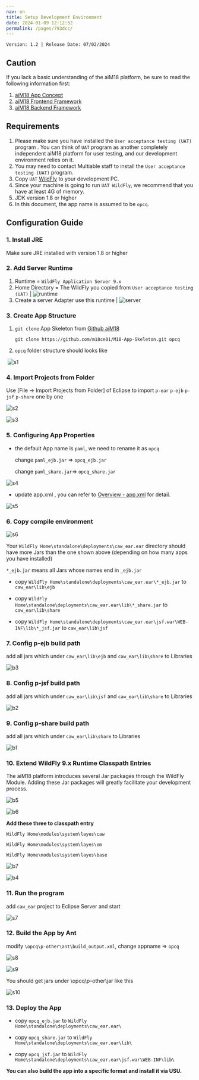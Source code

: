 ```yaml
---
nav: en
title: Setup Development Environment
date: 2024-01-09 12:12:52
permalink: /pages/793dcc/
---
```


`Version: 1.2 | Release Date: 07/02/2024`

## Caution

If you lack a basic understanding of the aiM18 platform, be sure to read the following information first:
1. [aiM18 App Concept](/pages/7488ac/)
2. [aiM18 Frontend Framework](/pages/793dcd/)
3. [aiM18 Backend Framework](/pages/793dce/)

## Requirements 

1. Please make sure you have installed the `User acceptance testing (UAT)` program . You can think of `UAT` program as another completely independent aiM18 platform for user testing, and our development environment relies on it. 
2. You may need to contact Multiable staff to install the `User acceptance testing (UAT)` program.
3. Copy `UAT` [ WildFly](/pages/7488ac/#aim18-architecture) to your development PC.
4. Since your machine is going to run `UAT WildFly`, we recommend that you have at least 4G of memory.
5. JDK version 1.8 or higher
6. In this document, the app name is assumed to be `opcq`. 

## Configuration Guide

### 1. Install JRE

Make sure JRE installed with version 1.8 or higher

### 2. Add Server Runtime 

1. Runtime = `WildFly Application Server 9.x`
2. Home Directory = The WildFly you copied from `User acceptance testing (UAT)`
| ![runtime](/assets/runtime.png) 
3. Create a server Adapter use this runtime
| ![server](/assets/server.jpg) 


### 3. Create App Structure

1. `git clone` App Skeleton from [Github aiM18](https://github.com/m18ce01/M18-App-Skeleton)

   ```shell
   git clone https://github.com/m18ce01/M18-App-Skeleton.git opcq
   ```

2. `opcq` folder structure should looks like

​      ![s1](/assets/s1.jpg)

### 4. Import Projects from Folder

Use [File -> Import Projects from Folder] of Eclipse to import `p-ear` `p-ejb` `p-jsf` `p-share`  one by one

![s2](/assets/s2.png)

![s3](/assets/s3.png)

### 5. Configuring App Properties

- the default App name is `paml`, we need to rename it as `opcq`

  change `paml_ejb.jar` => `opcq_ejb.jar`

  change `paml_share.jar`=> `opcq_share.jar`

![s4](/assets/s4.png)

- update app.xml , you can refer to [Overview - app.xml](/pages/7488ac/#about-app-xml) for detail.

![s5](/assets/s5.png)

### 6. Copy compile environment

![s6](/assets/s6.png)

Your `WildFly Home\standalone\deployments\caw_ear.ear` directory should have more Jars than the one shown above (depending on how many apps you have installed)

`*_ejb.jar` means all Jars whose names end in `_ejb.jar`

- copy `WildFly Home\standalone\deployments\caw_ear.ear\*_ejb.jar` to `caw_ear\lib\ejb`


- copy  `WildFly Home\standalone\deployments\caw_ear.ear\lib\*_share.jar` to `caw_ear\lib\share`


- copy  `WildFly Home\standalone\deployments\caw_ear.ear\jsf.war\WEB-INF\lib\*_jsf.jar` to `caw_ear\lib\jsf`

### 7. Config p-ejb build path

add all jars which under `caw_ear\lib\ejb` and `caw_ear\lib\share` to Libraries

![b3](/assets/b3.jpg)

### 8. Config p-jsf build path

add all jars which under `caw_ear\lib\jsf` and `caw_ear\lib\share` to Libraries

![b2](/assets/b2.jpg)

### 9. Config p-share build path

add all jars which under  `caw_ear\lib\share` to Libraries

![b1](/assets/b1.jpg)

### 10. Extend WildFly 9.x Runtime Classpath Entries

The aiM18 platform introduces several Jar packages through the WildFly Module. Adding these Jar packages will greatly facilitate your development process.

![b5](/assets/b5.jpg)

![b6](/assets/b6.jpg)

**Add these three to classpath entry**

`WildFly Home\modules\system\layes\caw`

`WildFly Home\modules\system\layes\em`

`WildFly Home\modules\system\layes\base`

![b7](/assets/b7.jpg)

![b4](/assets/b4.jpg)

### 11. Run the program

add `caw_ear` project to Eclipse Server and start

![s7](/assets/s7.jpg)

### 12. Build the App by Ant

modify `\opcq\p-other\ant\build_output.xml`, change appname => `opcq`

![s8](/assets/s8.png)

![s9](/assets/s9.png)

You should get jars under \opcq\p-other\jar like this

![s10](/assets/s10.png)

### 13. Deploy the App

- copy  `opcq_ejb.jar` to `WildFly Home\standalone\deployments\caw_ear.ear\`

- copy  `opcq_share.jar` to `WildFly Home\standalone\deployments\caw_ear.ear\lib\`

- copy  `opcq_jsf.jar` to `WildFly Home\standalone\deployments\caw_ear.ear\jsf.war\WEB-INF\lib\`

**You can also build the app into a specific format and install it via USU.** 